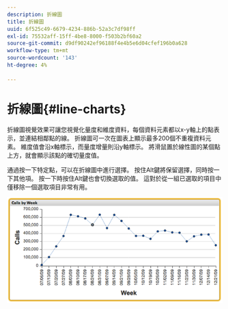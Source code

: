 ```yaml
---
description: 折線圖
title: 折線圖
uuid: 6f525c49-6679-4234-886b-52a3c7df98ff
exl-id: 75532aff-15ff-4be8-8000-f503b2bf60a2
source-git-commit: d9df90242ef96188f4e4b5e6d04cfef196b0a628
workflow-type: tm+mt
source-wordcount: '143'
ht-degree: 4%

---
```


# 折線圖{#line-charts}

折線圖視覺效果可讓您視覺化量度和維度資料，每個資料元素都以x-y軸上的點表示，並連結相鄰點的線。 折線圖可一次在圖表上顯示最多200個不重複資料元素。 維度值會沿x軸標示，而量度增量則沿y軸標示。 將滑鼠置於線性圖的某個點上方，就會顯示該點的確切量度值。

通過按一下特定點，可以在折線圖中進行選擇。 按住Alt鍵將保留選擇，同時按一下其他項。 按一下時按住Alt鍵也會切換選取的值。 這對於從一組已選取的項目中僅移除一個選取項目非常有用。

![](assets/line_chart.png)
